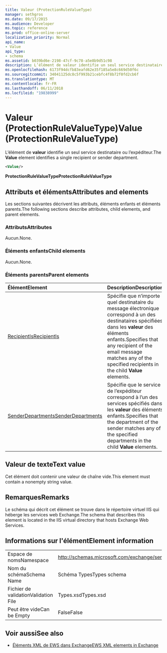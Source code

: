 ```yaml
---
title: Valeur (ProtectionRuleValueType)
manager: sethgros
ms.date: 09/17/2015
ms.audience: Developer
ms.topic: reference
ms.prod: office-online-server
localization_priority: Normal
api_name:
- Value
api_type:
- schema
ms.assetid: b039bd6e-2198-47cf-9c78-a5e8b9d51c98
description: L’élément de valeur identifie un seul service destinataire ou l’expéditeur.
ms.openlocfilehash: 6173f94dcfb83eafd62e35f185a5e8c669d50f6c
ms.sourcegitcommit: 34041125dc8c5f993b21cebfc4f8b72f0fd2cb6f
ms.translationtype: MT
ms.contentlocale: fr-FR
ms.lasthandoff: 06/11/2018
ms.locfileid: "19838999"
---
```

# <a name="value-protectionrulevaluetype"></a><span data-ttu-id="737d5-103">Valeur (ProtectionRuleValueType)</span><span class="sxs-lookup"><span data-stu-id="737d5-103">Value (ProtectionRuleValueType)</span></span>

<span data-ttu-id="737d5-104">L’élément de **valeur** identifie un seul service destinataire ou l’expéditeur.</span><span class="sxs-lookup"><span data-stu-id="737d5-104">The **Value** element identifies a single recipient or sender department.</span></span> 
  
```XML
<Value/>
```

<span data-ttu-id="737d5-105">**ProtectionRuleValueType**</span><span class="sxs-lookup"><span data-stu-id="737d5-105">**ProtectionRuleValueType**</span></span>

## <a name="attributes-and-elements"></a><span data-ttu-id="737d5-106">Attributs et éléments</span><span class="sxs-lookup"><span data-stu-id="737d5-106">Attributes and elements</span></span>

<span data-ttu-id="737d5-107">Les sections suivantes décrivent les attributs, éléments enfants et éléments parents.</span><span class="sxs-lookup"><span data-stu-id="737d5-107">The following sections describe attributes, child elements, and parent elements.</span></span>
  
### <a name="attributes"></a><span data-ttu-id="737d5-108">Attributs</span><span class="sxs-lookup"><span data-stu-id="737d5-108">Attributes</span></span>

<span data-ttu-id="737d5-109">Aucun.</span><span class="sxs-lookup"><span data-stu-id="737d5-109">None.</span></span>
  
### <a name="child-elements"></a><span data-ttu-id="737d5-110">Éléments enfants</span><span class="sxs-lookup"><span data-stu-id="737d5-110">Child elements</span></span>

<span data-ttu-id="737d5-111">Aucun.</span><span class="sxs-lookup"><span data-stu-id="737d5-111">None.</span></span>
  
### <a name="parent-elements"></a><span data-ttu-id="737d5-112">Éléments parents</span><span class="sxs-lookup"><span data-stu-id="737d5-112">Parent elements</span></span>

|<span data-ttu-id="737d5-113">**Élément**</span><span class="sxs-lookup"><span data-stu-id="737d5-113">**Element**</span></span>|<span data-ttu-id="737d5-114">**Description**</span><span class="sxs-lookup"><span data-stu-id="737d5-114">**Description**</span></span>|
|:-----|:-----|
|[<span data-ttu-id="737d5-115">RecipientIs</span><span class="sxs-lookup"><span data-stu-id="737d5-115">RecipientIs</span></span>](recipientis.md) <br/> |<span data-ttu-id="737d5-116">Spécifie que n’importe quel destinataire du message électronique correspond à un des destinataires spécifiées dans les **valeur** des éléments enfants.</span><span class="sxs-lookup"><span data-stu-id="737d5-116">Specifies that any recipient of the email message matches any of the specified recipients in the child **Value** elements.</span></span>  <br/> |
|[<span data-ttu-id="737d5-117">SenderDepartments</span><span class="sxs-lookup"><span data-stu-id="737d5-117">SenderDepartments</span></span>](senderdepartments.md) <br/> |<span data-ttu-id="737d5-118">Spécifie que le service de l’expéditeur correspond à l’un des services spécifiés dans les **valeur** des éléments enfants.</span><span class="sxs-lookup"><span data-stu-id="737d5-118">Specifies that the department of the sender matches any of the specified departments in the child **Value** elements.</span></span>  <br/> |
   
## <a name="text-value"></a><span data-ttu-id="737d5-119">Valeur de texte</span><span class="sxs-lookup"><span data-stu-id="737d5-119">Text value</span></span>

<span data-ttu-id="737d5-120">Cet élément doit contenir une valeur de chaîne vide.</span><span class="sxs-lookup"><span data-stu-id="737d5-120">This element must contain a nonempty string value.</span></span>
  
## <a name="remarks"></a><span data-ttu-id="737d5-121">Remarques</span><span class="sxs-lookup"><span data-stu-id="737d5-121">Remarks</span></span>

<span data-ttu-id="737d5-122">Le schéma qui décrit cet élément se trouve dans le répertoire virtuel IIS qui héberge les services web Exchange.</span><span class="sxs-lookup"><span data-stu-id="737d5-122">The schema that describes this element is located in the IIS virtual directory that hosts Exchange Web Services.</span></span>
  
## <a name="element-information"></a><span data-ttu-id="737d5-123">Informations sur l'élément</span><span class="sxs-lookup"><span data-stu-id="737d5-123">Element information</span></span>

|||
|:-----|:-----|
|<span data-ttu-id="737d5-124">Espace de noms</span><span class="sxs-lookup"><span data-stu-id="737d5-124">Namespace</span></span>  <br/> |http://schemas.microsoft.com/exchange/services/2006/types  <br/> |
|<span data-ttu-id="737d5-125">Nom du schéma</span><span class="sxs-lookup"><span data-stu-id="737d5-125">Schema Name</span></span>  <br/> |<span data-ttu-id="737d5-126">Schéma Types</span><span class="sxs-lookup"><span data-stu-id="737d5-126">Types schema</span></span>  <br/> |
|<span data-ttu-id="737d5-127">Fichier de validation</span><span class="sxs-lookup"><span data-stu-id="737d5-127">Validation File</span></span>  <br/> |<span data-ttu-id="737d5-128">Types.xsd</span><span class="sxs-lookup"><span data-stu-id="737d5-128">Types.xsd</span></span>  <br/> |
|<span data-ttu-id="737d5-129">Peut être vide</span><span class="sxs-lookup"><span data-stu-id="737d5-129">Can be Empty</span></span>  <br/> |<span data-ttu-id="737d5-130">False</span><span class="sxs-lookup"><span data-stu-id="737d5-130">False</span></span>  <br/> |
   
## <a name="see-also"></a><span data-ttu-id="737d5-131">Voir aussi</span><span class="sxs-lookup"><span data-stu-id="737d5-131">See also</span></span>

- [<span data-ttu-id="737d5-132">Éléments XML de EWS dans Exchange</span><span class="sxs-lookup"><span data-stu-id="737d5-132">EWS XML elements in Exchange</span></span>](ews-xml-elements-in-exchange.md)

